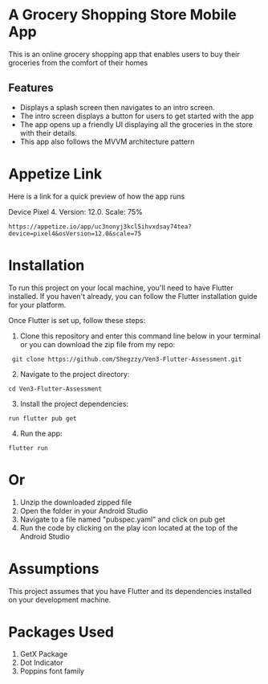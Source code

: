 # A Grocery Shopping Store Mobile App

This is an online grocery shopping app that enables users to buy their groceries from the comfort of their homes

## Features

* Displays a splash screen then navigates to an intro screen.
* The intro screen displays a button for users to get started with the app
* The app opens up a friendly UI displaying all the groceries in the store with their details.
* This app also follows the MVVM architecture pattern

  
# Appetize Link
Here is a link for a quick preview of how the app runs

Device Pixel 4. Version: 12.0. Scale: 75%
```
https://appetize.io/app/uc3nonyj3kcl5ihvxdsay74tea?device=pixel4&osVersion=12.0&scale=75
```
# Installation
To run this project on your local machine, you'll need to have Flutter installed. If you haven't already, you can follow the Flutter installation guide for your platform.

Once Flutter is set up, follow these steps:
1. Clone this repository and enter this command line below in your terminal or you can download the zip file from my repo:
```
 git clone https://github.com/Shegzzy/Ven3-Flutter-Assessment.git
```
2. Navigate to the project directory:
```
cd Ven3-Flutter-Assessment
```
3. Install the project dependencies:
```
run flutter pub get
```
4. Run the app:
```
flutter run
```

# Or
1. Unzip the downloaded zipped file
2. Open the folder in your Android Studio
3. Navigate to a file named "pubspec.yaml" and click on pub get
4. Run the code by clicking on the play icon located at the top of the Android Studio

# Assumptions
This project assumes that you have Flutter and its dependencies installed on your development machine.

# Packages Used
1. GetX Package
2. Dot Indicator
3. Poppins font family
